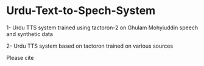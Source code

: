 # Urdu-Text-to-Spech-System

1- Urdu TTS system trained using tactoron-2 on Ghulam Mohyiuddin speech and synthetic data

2- Urdu TTS system based on tactoron trained on various sources

Please cite

